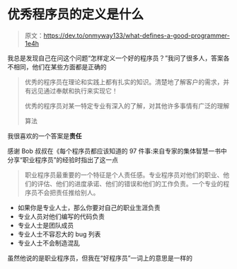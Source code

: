 # 优秀程序员的定义是什么

> 原文：<https://dev.to/onmyway133/what-defines-a-good-programmer-1e4h>

我总是发现自己在问这个问题“怎样定义一个好的程序员？”我问了很多人，答案各不相同，他们在某些方面都是正确的

> 优秀的程序员在理论和实践上都有扎实的知识。清楚地了解客户的需求，并有远见通过奉献和执行来实现它！
> 
> 优秀的程序员对某一特定专业有深入的了解，对其他许多事情有广泛的理解
> 
> 算法

我很喜欢的一个答案是**责任**

感谢 Bob 叔叔在《每个程序员都应该知道的 97 件事:来自专家的集体智慧一书中分享“职业程序员”的经验时指出了这一点

> 职业程序员最重要的一个特征是个人责任感。专业程序员对他们的职业、他们的评估、他们的进度承诺、他们的错误和他们的工作负责。一个专业的程序员不会把责任推给别人。

*   如果你是专业人士，那么你要对自己的职业生涯负责
*   专业人员对他们编写的代码负责
*   专业人士是团队成员
*   专业人士不容忍大的 bug 列表
*   专业人士不会制造混乱

虽然他说的是职业程序员，但我在“好程序员”一词上的意思是一样的
